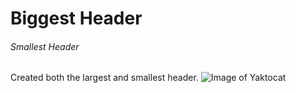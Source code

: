 # Biggest Header 
###### Smallest Header
Created both the largest and smallest header.
![Image of Yaktocat](https://octodex.github.com/images/yaktocat.png)
